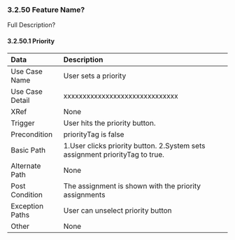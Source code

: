 ### 3.2.50 Feature Name?

Full Description?

#### 3.2.50.1 Priority

| Data          | Description |
|:--------------| :--------------|
|Use Case Name  | User sets a priority |
|Use Case Detail| xxxxxxxxxxxxxxxxxxxxxxxxxxxxxx |
|XRef           | None|
|Trigger        | User hits the priority button. |
|Precondition   | priorityTag is false |
|Basic Path     | 1.User clicks priority button. 2.System sets assignment priorityTag to true.|
|Alternate Path | None|
|Post Condition | The assignment is shown with the priority assignments |
|Exception Paths| User can unselect priority button|
|Other          | None|

